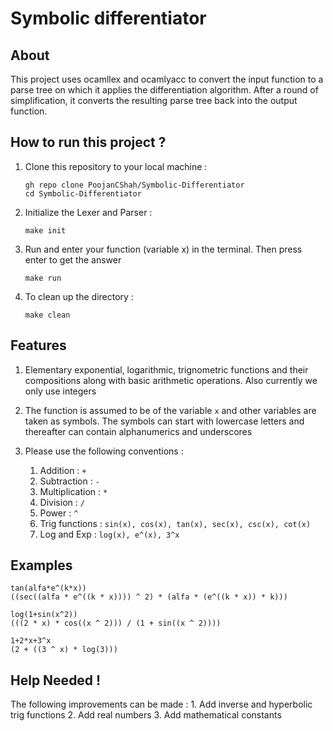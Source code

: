 # Symbolic differentiator

## About

This project uses ocamllex and ocamlyacc to convert the input function to a parse tree on which it applies the differentiation algorithm. After a round of simplification, it converts the resulting parse tree back into the output function.

## How to run this project ? 

1. Clone this repository to your local machine : 

    ```
    gh repo clone PoojanCShah/Symbolic-Differentiator
    cd Symbolic-Differentiator
    ```

2. Initialize the Lexer and Parser : 
    ```
    make init
    ```

3. Run and enter your function (variable x) in the terminal. Then press enter to get the answer
    ```
    make run
    ```
4. To clean up the directory : 
    ```
    make clean
    ```

## Features

1. Elementary exponential, logarithmic, trignometric functions and their compositions along with basic arithmetic operations. Also currently 
    we only use integers

2. The function is assumed to be of the variable `x` and other variables are taken as symbols. The symbols can start with lowercase letters and thereafter can contain alphanumerics and underscores

3. Please use the following conventions : 
    
    1. Addition : `+`
    2. Subtraction : `-`
    3. Multiplication : `*`
    4. Division : `/`
    5. Power  : `^`
    6. Trig functions : `sin(x), cos(x), tan(x), sec(x), csc(x), cot(x)`
    7. Log and Exp : `log(x), e^(x), 3^x`
## Examples

```
tan(alfa*e^(k*x))
((sec((alfa * e^((k * x)))) ^ 2) * (alfa * (e^((k * x)) * k)))
```

```
log(1+sin(x^2))
(((2 * x) * cos((x ^ 2))) / (1 + sin((x ^ 2))))
```

```
1+2*x+3^x 
(2 + ((3 ^ x) * log(3)))
```

## Help Needed !
The following improvements can be made : 
    1. Add inverse and hyperbolic trig functions
    2. Add real numbers 
    3. Add mathematical constants